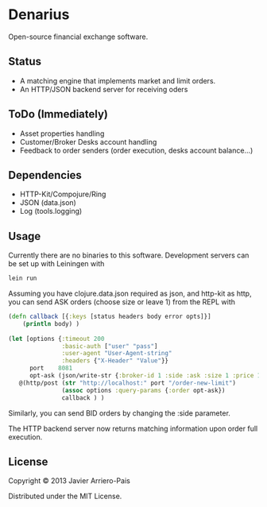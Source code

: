 # Denarius

Open-source financial exchange software.

## Status

- A matching engine that implements market and limit orders.
- An HTTP/JSON backend server for receiving oders

## ToDo (Immediately)

- Asset properties handling
- Customer/Broker Desks account handling
- Feedback to order senders (order execution, desks account balance...)

## Dependencies

- HTTP-Kit/Compojure/Ring
- JSON (data.json)
- Log (tools.logging)

## Usage

Currently there are no binaries to this software.
Development servers can be set up with Leiningen with

```Bash
lein run
```

Assuming you have clojure.data.json required as json, and http-kit as http,
you can send ASK orders (choose size or leave 1) from the REPL with

```Clojure
(defn callback [{:keys [status headers body error opts]}]
	(println body) )
       
(let [options {:timeout 200
               :basic-auth ["user" "pass"]
               :user-agent "User-Agent-string"
               :headers {"X-Header" "Value"}}
      port    8081
      opt-ask (json/write-str {:broker-id 1 :side :ask :size 1 :price 10})]
   @(http/post (str "http://localhost:" port "/order-new-limit")
               (assoc options :query-params {:order opt-ask})
               callback ) )
```

Similarly, you can send BID orders by changing the :side parameter.

The HTTP backend server now returns matching information upon order full execution.

## License

Copyright © 2013 Javier Arriero-Pais

Distributed under the MIT License.

